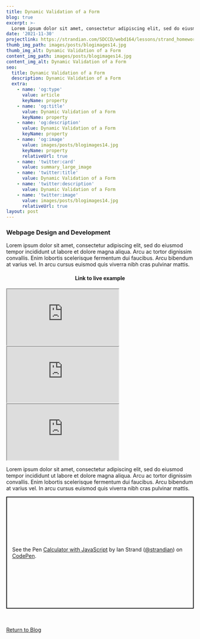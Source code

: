 ```yaml
---
title: Dynamic Validation of a Form
blog: true
excerpt: >-
  Lorem ipsum dolor sit amet, consectetur adipiscing elit, sed do eiusmod tempor incididunt ut labore et dolore magna aliqua. Arcu ac tortor dignissim convallis. Enim lobortis scelerisque fermentum dui faucibus. Arcu bibendum at varius vel. In arcu cursus euismod quis viverra nibh cras pulvinar mattis.
date: '2021-11-30'
projectlink: https://strandian.com/SDCCD/webd164/lessons/strand_homework-5.html
thumb_img_path: images/posts/blogimages14.jpg
thumb_img_alt: Dynamic Validation of a Form
content_img_path: images/posts/blogimages14.jpg
content_img_alt: Dynamic Validation of a Form
seo:
  title: Dynamic Validation of a Form
  description: Dynamic Validation of a Form
  extra:
    - name: 'og:type'
      value: article
      keyName: property
    - name: 'og:title'
      value: Dynamic Validation of a Form
      keyName: property
    - name: 'og:description'
      value: Dynamic Validation of a Form
      keyName: property
    - name: 'og:image'
      value: images/posts/blogimages14.jpg
      keyName: property
      relativeUrl: true
    - name: 'twitter:card'
      value: summary_large_image
    - name: 'twitter:title'
      value: Dynamic Validation of a Form
    - name: 'twitter:description'
      value: Dynamic Validation of a Form
    - name: 'twitter:image'
      value: images/posts/blogimages14.jpg
      relativeUrl: true
layout: post
---
```


### Webpage Design and Development
Lorem ipsum dolor sit amet, consectetur adipiscing elit, sed do eiusmod tempor incididunt ut labore et dolore magna aliqua. Arcu ac tortor dignissim convallis. Enim lobortis scelerisque fermentum dui faucibus. Arcu bibendum at varius vel. In arcu cursus euismod quis viverra nibh cras pulvinar mattis.

<h4 align="center">
Link to live example
</h4>
<div id="hideweb1">
  <div class="thumbnail-container" title="Web Development Portfolio"><a href="https://strandian.com/SDCCD/webd164/lessons/strand_homework-5.html" target="_blank">
    <div class="thumbnail">
      <iframe src="https://strandian.com/SDCCD/webd164/lessons/strand_homework-5.html" onload="this.style.opacity = 1"></iframe>
    </div>
    </a> </div>
</div>
<div id="hideweb2">
  <div class="thumbnail-container" title="Web Development Portfolio"><a href="https://strandian.com/SDCCD/webd164/lessons/strand_homework-5.html" target="_blank">
    <div class="thumbnail">
      <iframe src="https://strandian.com/SDCCD/webd164/lessons/strand_homework-5.html" onload="this.style.opacity = 1"></iframe>
    </div>
    </a> </div>
</div>
<div id="hideweb3">
  <div class="thumbnail-container" title="Web Development Portfolio"><a href="https://strandian.com/SDCCD/webd164/lessons/strand_homework-5.html" target="_blank">
    <div class="thumbnail">
      <iframe src="https://strandian.com/SDCCD/webd164/lessons/strand_homework-5.html" onload="this.style.opacity = 1"></iframe>
    </div>
    </a> </div>
</div>

Lorem ipsum dolor sit amet, consectetur adipiscing elit, sed do eiusmod tempor incididunt ut labore et dolore magna aliqua. Arcu ac tortor dignissim convallis. Enim lobortis scelerisque fermentum dui faucibus. Arcu bibendum at varius vel. In arcu cursus euismod quis viverra nibh cras pulvinar mattis.

<p class="codepen" data-height="300" data-default-tab="html,result" data-slug-hash="ZEXyOEj" data-user="strandian" style="height: 300px; box-sizing: border-box; display: flex; align-items: center; justify-content: center; border: 2px solid; margin: 1em 0; padding: 1em;">
  <span>See the Pen <a href="https://codepen.io/strandian/pen/ZEXyOEj">
  Calculator with JavaScript</a> by Ian Strand (<a href="https://codepen.io/strandian">@strandian</a>)
  on <a href="https://codepen.io">CodePen</a>.</span>
</p>

<br />
<br />
<a class="button" href="/blog/">
  Return to Blog
</a>

<script async src="https://cpwebassets.codepen.io/assets/embed/ei.js"></script>